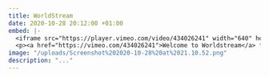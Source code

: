 ```yaml
---
title: WorldStream
date: 2020-10-28 20:12:00 +01:00
embed: |-
  <iframe src="https://player.vimeo.com/video/434026241" width="640" height="360" frameborder="0" allow="autoplay; fullscreen" allowfullscreen></iframe>
  <p><a href="https://vimeo.com/434026241">Welcome to Worldstream</a> from <a href="https://vimeo.com/worldstream">Worldstream</a> on <a href="https://vimeo.com">Vimeo</a>.</p>
image: "/uploads/Screenshot%202020-10-28%20at%2021.10.52.png"
description: "..."
---
```


